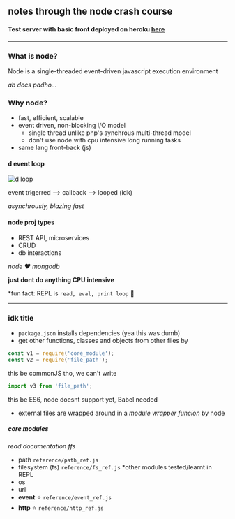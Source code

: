## notes through the node crash course

#### Test server with basic front deployed on heroku [here](https://nodejs-server-madhav.herokuapp.com)

---

### What is node?

Node is a single-threaded event-driven javascript execution environment

*ab docs padho...*

### Why node? 

- fast, efficient, scalable
- event driven, non-blocking I/O model
  - single thread unlike php's synchrous multi-thread model
  - don't use node with cpu intensive long running tasks
- same lang front-back (js)

#### d event loop

![d loop](https://i.ibb.co/PQ0RR7N/image.png)

event trigerred --> callback --> looped (idk)

*asynchrously, blazing fast*

#### node proj types

- REST API, microservices
- CRUD
- db interactions

*node :heart: mongodb*

**just dont do anything CPU intensive**

*fun fact: REPL is `read, eval, print loop` :exploding_head: 

---

### idk title

- `package.json` installs dependencies (yea this was dumb)  
- get other functions, classes and objects from other files by 
```js
const v1 = require('core_module');
const v2 = require('file_path');
```
this be commonJS tho, we can't write 
```js
import v3 from 'file_path';
```
this be ES6, node doesnt support yet, Babel needed
- external files are wrapped around in a *module wrapper funcion* by node 

##### core modules
*read documentation ffs*
- path `reference/path_ref.js`
- filesystem (fs) `reference/fs_ref.js`
*other modules tested/learnt in REPL
- os
- url
- **event** :star: `reference/event_ref.js`
- **http** :star: `reference/http_ref.js`
